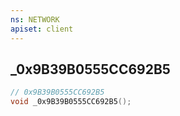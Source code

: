 ```yaml
---
ns: NETWORK
apiset: client
---
```

## _0x9B39B0555CC692B5

```c
// 0x9B39B0555CC692B5
void _0x9B39B0555CC692B5();
```